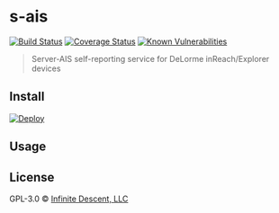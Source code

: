 s-ais
=====
[![Build Status](https://travis-ci.org/infinitedescent/s-ais.svg?branch=develop)](https://travis-ci.org/infinitedescent/s-ais) [![Coverage Status](https://coveralls.io/repos/github/infinitedescent/s-ais/badge.svg?branch=develop)](https://coveralls.io/github/infinitedescent/s-ais?branch=develop) [![Known Vulnerabilities](https://snyk.io/test/github/infinitedescent/s-ais/badge.svg)](https://snyk.io/test/github/infinitedescent/s-ais)

> Server-AIS self-reporting service for DeLorme inReach/Explorer devices

Install
-------

[![Deploy](https://www.herokucdn.com/deploy/button.svg)](https://heroku.com/deploy?template=https://github.com/infinitedescent/s-ais/tree/develop)

Usage
-----

License
-------

GPL-3.0 © [Infinite Descent, LLC](http://infinitedescent.com)
